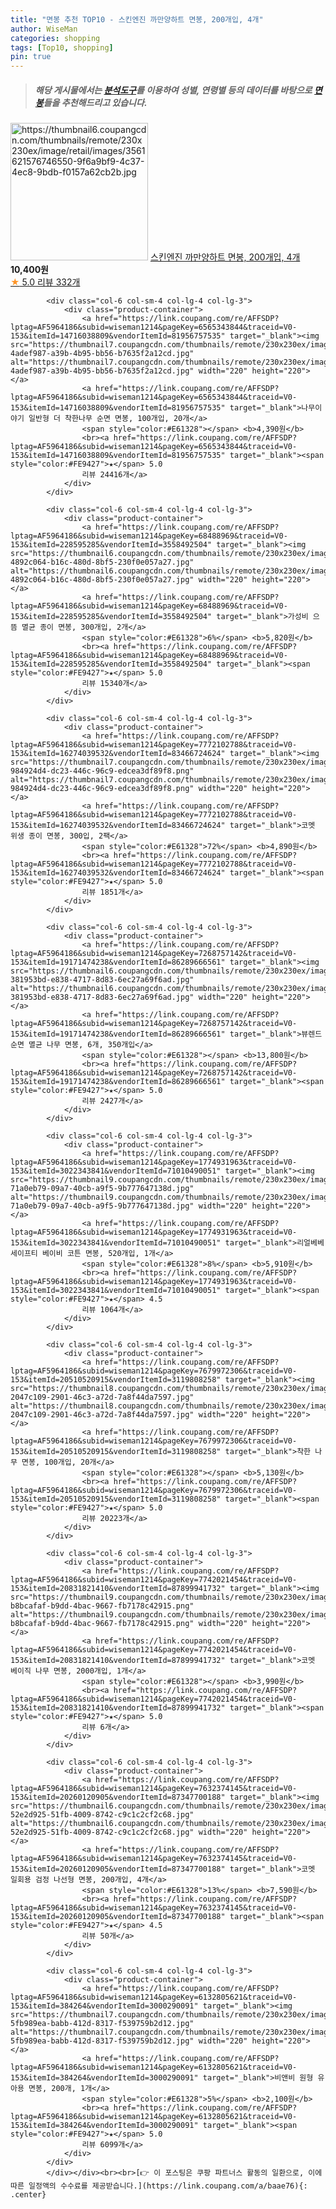 ```yaml
---
title: "면봉 추천 TOP10 - 스킨엔진 까만양하트 면봉, 200개입, 4개"
author: WiseMan
categories: shopping
tags: [Top10, shopping]
pin: true
---
```


> ##### 해당 게시물에서는 [**분석도구**](https://itemscout.io/)를 이용하여 **성별**, **연령별** 등의 데이터를 바탕으로 [**면봉**](https://link.coupang.com/a/baae76)들을 추천해드리고 있습니다.
<div class="container"><div class="row">
            <div class="col-6 col-sm-4 col-lg-4 col-lg-3">
                <div class="product-container">
                    <a href="https://link.coupang.com/re/AFFSDP?lptag=AF5964186&subid=wiseman1214&pageKey=6342038095&traceid=V0-153&itemId=13309767019&vendorItemId=80566266676" target="_blank"><img src="https://thumbnail6.coupangcdn.com/thumbnails/remote/230x230ex/image/retail/images/3561621576746550-9f6a9bf9-4c37-4ec8-9bdb-f0157a62cb2b.jpg" alt="https://thumbnail6.coupangcdn.com/thumbnails/remote/230x230ex/image/retail/images/3561621576746550-9f6a9bf9-4c37-4ec8-9bdb-f0157a62cb2b.jpg" width="220" height="220"></a>
                    <a href="https://link.coupang.com/re/AFFSDP?lptag=AF5964186&subid=wiseman1214&pageKey=6342038095&traceid=V0-153&itemId=13309767019&vendorItemId=80566266676" target="_blank">스킨엔진 까만양하트 면봉, 200개입, 4개</a>
                    <span style="color:#E61328"></span> <b>10,400원</b>
                    <br><a href="https://link.coupang.com/re/AFFSDP?lptag=AF5964186&subid=wiseman1214&pageKey=6342038095&traceid=V0-153&itemId=13309767019&vendorItemId=80566266676" target="_blank"><span style="color:#FE9427">★</span> 5.0
                    리뷰 332개</a>
                </div>
            </div>
            
            <div class="col-6 col-sm-4 col-lg-4 col-lg-3">
                <div class="product-container">
                    <a href="https://link.coupang.com/re/AFFSDP?lptag=AF5964186&subid=wiseman1214&pageKey=6565343844&traceid=V0-153&itemId=14716038809&vendorItemId=81956757535" target="_blank"><img src="https://thumbnail7.coupangcdn.com/thumbnails/remote/230x230ex/image/retail/images/2356583298478830-4adef987-a39b-4b95-bb56-b7635f2a12cd.jpg" alt="https://thumbnail7.coupangcdn.com/thumbnails/remote/230x230ex/image/retail/images/2356583298478830-4adef987-a39b-4b95-bb56-b7635f2a12cd.jpg" width="220" height="220"></a>
                    <a href="https://link.coupang.com/re/AFFSDP?lptag=AF5964186&subid=wiseman1214&pageKey=6565343844&traceid=V0-153&itemId=14716038809&vendorItemId=81956757535" target="_blank">나무이야기 일반형 더 착한나무 순면 면봉, 100개입, 20개</a>
                    <span style="color:#E61328"></span> <b>4,390원</b>
                    <br><a href="https://link.coupang.com/re/AFFSDP?lptag=AF5964186&subid=wiseman1214&pageKey=6565343844&traceid=V0-153&itemId=14716038809&vendorItemId=81956757535" target="_blank"><span style="color:#FE9427">★</span> 5.0
                    리뷰 24416개</a>
                </div>
            </div>
            
            <div class="col-6 col-sm-4 col-lg-4 col-lg-3">
                <div class="product-container">
                    <a href="https://link.coupang.com/re/AFFSDP?lptag=AF5964186&subid=wiseman1214&pageKey=68488969&traceid=V0-153&itemId=228595285&vendorItemId=3558492504" target="_blank"><img src="https://thumbnail6.coupangcdn.com/thumbnails/remote/230x230ex/image/retail/images/1160851728041645-4892c064-b16c-480d-8bf5-230f0e057a27.jpg" alt="https://thumbnail6.coupangcdn.com/thumbnails/remote/230x230ex/image/retail/images/1160851728041645-4892c064-b16c-480d-8bf5-230f0e057a27.jpg" width="220" height="220"></a>
                    <a href="https://link.coupang.com/re/AFFSDP?lptag=AF5964186&subid=wiseman1214&pageKey=68488969&traceid=V0-153&itemId=228595285&vendorItemId=3558492504" target="_blank">가성비 으뜸 멸균 종이 면봉, 300개입, 2개</a>
                    <span style="color:#E61328">6%</span> <b>5,820원</b>
                    <br><a href="https://link.coupang.com/re/AFFSDP?lptag=AF5964186&subid=wiseman1214&pageKey=68488969&traceid=V0-153&itemId=228595285&vendorItemId=3558492504" target="_blank"><span style="color:#FE9427">★</span> 5.0
                    리뷰 15340개</a>
                </div>
            </div>
            
            <div class="col-6 col-sm-4 col-lg-4 col-lg-3">
                <div class="product-container">
                    <a href="https://link.coupang.com/re/AFFSDP?lptag=AF5964186&subid=wiseman1214&pageKey=7772102788&traceid=V0-153&itemId=16274039532&vendorItemId=83466724624" target="_blank"><img src="https://thumbnail7.coupangcdn.com/thumbnails/remote/230x230ex/image/retail/images/1162168780548534-984924d4-dc23-446c-96c9-edcea3df89f8.png" alt="https://thumbnail7.coupangcdn.com/thumbnails/remote/230x230ex/image/retail/images/1162168780548534-984924d4-dc23-446c-96c9-edcea3df89f8.png" width="220" height="220"></a>
                    <a href="https://link.coupang.com/re/AFFSDP?lptag=AF5964186&subid=wiseman1214&pageKey=7772102788&traceid=V0-153&itemId=16274039532&vendorItemId=83466724624" target="_blank">코멧 위생 종이 면봉, 300입, 2팩</a>
                    <span style="color:#E61328">72%</span> <b>4,890원</b>
                    <br><a href="https://link.coupang.com/re/AFFSDP?lptag=AF5964186&subid=wiseman1214&pageKey=7772102788&traceid=V0-153&itemId=16274039532&vendorItemId=83466724624" target="_blank"><span style="color:#FE9427">★</span> 5.0
                    리뷰 1851개</a>
                </div>
            </div>
            
            <div class="col-6 col-sm-4 col-lg-4 col-lg-3">
                <div class="product-container">
                    <a href="https://link.coupang.com/re/AFFSDP?lptag=AF5964186&subid=wiseman1214&pageKey=7268757142&traceid=V0-153&itemId=19171474238&vendorItemId=86289666561" target="_blank"><img src="https://thumbnail6.coupangcdn.com/thumbnails/remote/230x230ex/image/retail/images/590985732169864-381953bd-e838-4717-8d83-6ec27a69f6ad.jpg" alt="https://thumbnail6.coupangcdn.com/thumbnails/remote/230x230ex/image/retail/images/590985732169864-381953bd-e838-4717-8d83-6ec27a69f6ad.jpg" width="220" height="220"></a>
                    <a href="https://link.coupang.com/re/AFFSDP?lptag=AF5964186&subid=wiseman1214&pageKey=7268757142&traceid=V0-153&itemId=19171474238&vendorItemId=86289666561" target="_blank">뷰렌드 순면 멸균 나무 면봉, 6개, 350개입</a>
                    <span style="color:#E61328"></span> <b>13,800원</b>
                    <br><a href="https://link.coupang.com/re/AFFSDP?lptag=AF5964186&subid=wiseman1214&pageKey=7268757142&traceid=V0-153&itemId=19171474238&vendorItemId=86289666561" target="_blank"><span style="color:#FE9427">★</span> 5.0
                    리뷰 2427개</a>
                </div>
            </div>
            
            <div class="col-6 col-sm-4 col-lg-4 col-lg-3">
                <div class="product-container">
                    <a href="https://link.coupang.com/re/AFFSDP?lptag=AF5964186&subid=wiseman1214&pageKey=1774931963&traceid=V0-153&itemId=3022343841&vendorItemId=71010490051" target="_blank"><img src="https://thumbnail9.coupangcdn.com/thumbnails/remote/230x230ex/image/retail/images/2959502103320827-71a0eb79-09a7-40cb-a9f5-9b777647138d.jpg" alt="https://thumbnail9.coupangcdn.com/thumbnails/remote/230x230ex/image/retail/images/2959502103320827-71a0eb79-09a7-40cb-a9f5-9b777647138d.jpg" width="220" height="220"></a>
                    <a href="https://link.coupang.com/re/AFFSDP?lptag=AF5964186&subid=wiseman1214&pageKey=1774931963&traceid=V0-153&itemId=3022343841&vendorItemId=71010490051" target="_blank">리얼베베 세이프티 베이비 코튼 면봉, 520개입, 1개</a>
                    <span style="color:#E61328">8%</span> <b>5,910원</b>
                    <br><a href="https://link.coupang.com/re/AFFSDP?lptag=AF5964186&subid=wiseman1214&pageKey=1774931963&traceid=V0-153&itemId=3022343841&vendorItemId=71010490051" target="_blank"><span style="color:#FE9427">★</span> 4.5
                    리뷰 1064개</a>
                </div>
            </div>
            
            <div class="col-6 col-sm-4 col-lg-4 col-lg-3">
                <div class="product-container">
                    <a href="https://link.coupang.com/re/AFFSDP?lptag=AF5964186&subid=wiseman1214&pageKey=7679972306&traceid=V0-153&itemId=20510520915&vendorItemId=3119808258" target="_blank"><img src="https://thumbnail8.coupangcdn.com/thumbnails/remote/230x230ex/image/retail/images/810467889042303-2047c109-2901-46c3-a72d-7a8f44da7597.jpg" alt="https://thumbnail8.coupangcdn.com/thumbnails/remote/230x230ex/image/retail/images/810467889042303-2047c109-2901-46c3-a72d-7a8f44da7597.jpg" width="220" height="220"></a>
                    <a href="https://link.coupang.com/re/AFFSDP?lptag=AF5964186&subid=wiseman1214&pageKey=7679972306&traceid=V0-153&itemId=20510520915&vendorItemId=3119808258" target="_blank">착한 나무 면봉, 100개입, 20개</a>
                    <span style="color:#E61328"></span> <b>5,130원</b>
                    <br><a href="https://link.coupang.com/re/AFFSDP?lptag=AF5964186&subid=wiseman1214&pageKey=7679972306&traceid=V0-153&itemId=20510520915&vendorItemId=3119808258" target="_blank"><span style="color:#FE9427">★</span> 5.0
                    리뷰 20223개</a>
                </div>
            </div>
            
            <div class="col-6 col-sm-4 col-lg-4 col-lg-3">
                <div class="product-container">
                    <a href="https://link.coupang.com/re/AFFSDP?lptag=AF5964186&subid=wiseman1214&pageKey=7742021454&traceid=V0-153&itemId=20831821410&vendorItemId=87899941732" target="_blank"><img src="https://thumbnail9.coupangcdn.com/thumbnails/remote/230x230ex/image/retail/images/401548748646005-b8bcafaf-b9dd-4bac-9667-fb7178c42915.png" alt="https://thumbnail9.coupangcdn.com/thumbnails/remote/230x230ex/image/retail/images/401548748646005-b8bcafaf-b9dd-4bac-9667-fb7178c42915.png" width="220" height="220"></a>
                    <a href="https://link.coupang.com/re/AFFSDP?lptag=AF5964186&subid=wiseman1214&pageKey=7742021454&traceid=V0-153&itemId=20831821410&vendorItemId=87899941732" target="_blank">코멧 베이직 나무 면봉, 2000개입, 1개</a>
                    <span style="color:#E61328"></span> <b>3,990원</b>
                    <br><a href="https://link.coupang.com/re/AFFSDP?lptag=AF5964186&subid=wiseman1214&pageKey=7742021454&traceid=V0-153&itemId=20831821410&vendorItemId=87899941732" target="_blank"><span style="color:#FE9427">★</span> 5.0
                    리뷰 6개</a>
                </div>
            </div>
            
            <div class="col-6 col-sm-4 col-lg-4 col-lg-3">
                <div class="product-container">
                    <a href="https://link.coupang.com/re/AFFSDP?lptag=AF5964186&subid=wiseman1214&pageKey=7632374145&traceid=V0-153&itemId=20260120905&vendorItemId=87347700188" target="_blank"><img src="https://thumbnail6.coupangcdn.com/thumbnails/remote/230x230ex/image/retail/images/1282437619016116-52e2d925-51fb-4009-8742-c9c1c2cf2c68.jpg" alt="https://thumbnail6.coupangcdn.com/thumbnails/remote/230x230ex/image/retail/images/1282437619016116-52e2d925-51fb-4009-8742-c9c1c2cf2c68.jpg" width="220" height="220"></a>
                    <a href="https://link.coupang.com/re/AFFSDP?lptag=AF5964186&subid=wiseman1214&pageKey=7632374145&traceid=V0-153&itemId=20260120905&vendorItemId=87347700188" target="_blank">코멧 일회용 검정 나선형 면봉, 200개입, 4개</a>
                    <span style="color:#E61328">13%</span> <b>7,590원</b>
                    <br><a href="https://link.coupang.com/re/AFFSDP?lptag=AF5964186&subid=wiseman1214&pageKey=7632374145&traceid=V0-153&itemId=20260120905&vendorItemId=87347700188" target="_blank"><span style="color:#FE9427">★</span> 4.5
                    리뷰 50개</a>
                </div>
            </div>
            
            <div class="col-6 col-sm-4 col-lg-4 col-lg-3">
                <div class="product-container">
                    <a href="https://link.coupang.com/re/AFFSDP?lptag=AF5964186&subid=wiseman1214&pageKey=6132805621&traceid=V0-153&itemId=384264&vendorItemId=3000290091" target="_blank"><img src="https://thumbnail7.coupangcdn.com/thumbnails/remote/230x230ex/image/retail/images/5370348587766965-5fb989ea-babb-412d-8317-f539759b2d12.jpg" alt="https://thumbnail7.coupangcdn.com/thumbnails/remote/230x230ex/image/retail/images/5370348587766965-5fb989ea-babb-412d-8317-f539759b2d12.jpg" width="220" height="220"></a>
                    <a href="https://link.coupang.com/re/AFFSDP?lptag=AF5964186&subid=wiseman1214&pageKey=6132805621&traceid=V0-153&itemId=384264&vendorItemId=3000290091" target="_blank">비앤비 원형 유아용 면봉, 200개, 1개</a>
                    <span style="color:#E61328">5%</span> <b>2,100원</b>
                    <br><a href="https://link.coupang.com/re/AFFSDP?lptag=AF5964186&subid=wiseman1214&pageKey=6132805621&traceid=V0-153&itemId=384264&vendorItemId=3000290091" target="_blank"><span style="color:#FE9427">★</span> 5.0
                    리뷰 6099개</a>
                </div>
            </div>
            </div></div><br><br>[👉 이 포스팅은 쿠팡 파트너스 활동의 일환으로, 이에 따른 일정액의 수수료를 제공받습니다.](https://link.coupang.com/a/baae76){: .center}